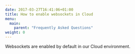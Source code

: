 ```yaml
---
date: 2017-03-27T16:41:06+01:00
title: How to enable websockets in Cloud
menu:
  main:
    parent: "Frequently Asked Questions"
weight: 0
---
```


Websockets are enabled by default in our Cloud environment.
